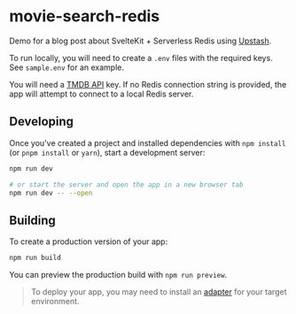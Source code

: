 # movie-search-redis

Demo for a blog post about SvelteKit + Serverless Redis using [Upstash](https://www.upstash.com/).

To run locally, you will need to create a `.env` files with the required keys. See `sample.env` for an example.

You will need a [TMDB API](https://developers.themoviedb.org/3/getting-started/introduction) key. If no Redis connection string is provided, the app will attempt to connect to a local Redis server.

## Developing

Once you've created a project and installed dependencies with `npm install` (or `pnpm install` or `yarn`), start a development server:

```bash
npm run dev

# or start the server and open the app in a new browser tab
npm run dev -- --open
```

## Building

To create a production version of your app:

```bash
npm run build
```

You can preview the production build with `npm run preview`.

> To deploy your app, you may need to install an [adapter](https://kit.svelte.dev/docs/adapters) for your target environment.
